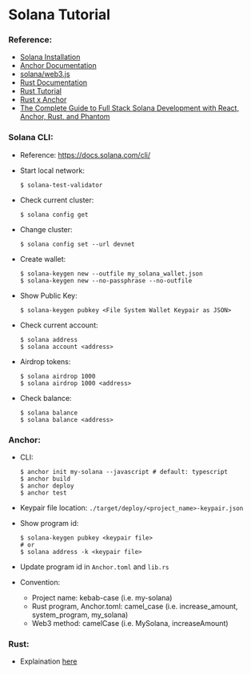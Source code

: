 # Solana Tutorial

### Reference:
- [Solana Installation](https://docs.solana.com/cli/install-solana-cli-tools)
- [Anchor Documentation](https://project-serum.github.io/anchor/getting-started/introduction.html)
- [solana/web3.js](https://docs.solana.com/developing/clients/javascript-api)
- [Rust Documentation](https://doc.rust-lang.org/reference/introduction.html)
- [Rust Tutorial](https://learning-rust.github.io/docs/index.html)
- [Rust x Anchor](https://docs.rs/anchor-lang/latest/anchor_lang/prelude/index.html)
- [The Complete Guide to Full Stack Solana Development with React, Anchor, Rust, and Phantom](https://dev.to/dabit3/the-complete-guide-to-full-stack-solana-development-with-react-anchor-rust-and-phantom-3291)

### Solana CLI:
- Reference: https://docs.solana.com/cli/
- Start local network:
    ```
    $ solana-test-validator
    ```

- Check current cluster:
    ```
    $ solana config get
    ```

- Change cluster:
    ```
    $ solana config set --url devnet
    ```

- Create wallet:
    ```
    $ solana-keygen new --outfile my_solana_wallet.json
    $ solana-keygen new --no-passphrase --no-outfile
    ```
- Show Public Key:
    ```
    $ solana-keygen pubkey <File System Wallet Keypair as JSON>
    ```

- Check current account:
    ```
    $ solana address
    $ solana account <address>
    ```

- Airdrop tokens:
    ```
    $ solana airdrop 1000
    $ solana airdrop 1000 <address>
    ```
- Check balance:
    ```
    $ solana balance
    $ solana balance <address>
    ```

### Anchor:
- CLI:
    ```
    $ anchor init my-solana --javascript # default: typescript
    $ anchor build
    $ anchor deploy
    $ anchor test
    ```
- Keypair file location: ```./target/deploy/<project_name>-keypair.json```
- Show program id:
    ```
    $ solana-keygen pubkey <keypair file>
    # or
    $ solana address -k <keypair file>
    ```
- Update program id in ```Anchor.toml``` and ```lib.rs```

- Convention:
    - Project name: kebab-case (i.e. my-solana)
    - Rust program, Anchor.toml: camel_case (i.e. increase_amount, system_program, my_solana)
    - Web3 method: camelCase (i.e. MySolana, increaseAmount)

### Rust:
- Explaination [here](https://project-serum.github.io/anchor/tutorials/tutorial-0.html)
